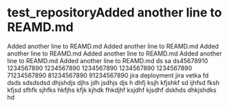 # test_repositoryAdded another line to REAMD.md
Added another line to REAMD.md
Added another line to REAMD.md
Added another line to REAMD.md
Added another line to REAMD.md
Added another line to REAMD.md
Added another line to REAMD.md
ds
sa
ds45678910
1234567890
1234567890
1234567890
1234567890
1234567890
71234567890
81234567890
91234567890
jira deployment
jira vetka
fd
dsds
sdsdsdsd
dhjshdjs djhs jdh jsdhjs djs h
dhfj ksjh kfjshkf
sd ijhfsd fksh kfjsd
sfhfk sjhfks hkfjhs kfjk
kjhdk fhkdjhf ksjdhf kjsdhf 
dskhds
dhkjshdks hd
